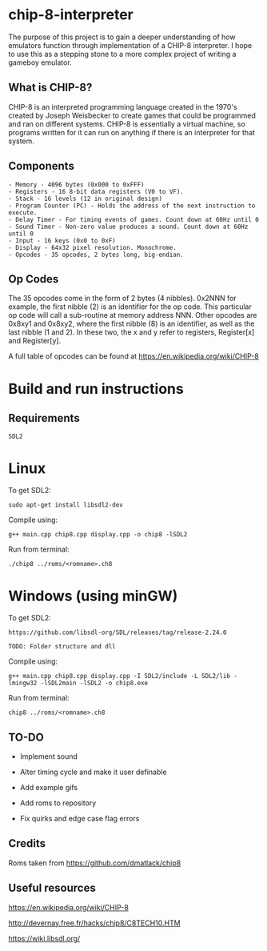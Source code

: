 
# chip-8-interpreter

The purpose of this project is to gain a deeper understanding of how emulators function through implementation of a CHIP-8 interpreter. I hope to use this as a stepping stone to a more complex project of writing a gameboy emulator.

## What is CHIP-8?

CHIP-8 is an interpreted programming language created in the 1970's created by Joseph Weisbecker to create games that could be programmed and ran on different systems. CHIP-8 is essentially a virtual machine, so programs written for it can run on anything if there is an interpreter for that system.

## Components

    - Memory - 4096 bytes (0x000 to 0xFFF)
    - Registers - 16 8-bit data registers (V0 to VF). 
    - Stack - 16 levels (12 in original design)
    - Program Counter (PC) - Holds the address of the next instruction to execute.
    - Delay Timer - For timing events of games. Count down at 60Hz until 0
    - Sound Timer - Non-zero value produces a sound. Count down at 60Hz until 0
    - Input - 16 keys (0x0 to 0xF)
    - Display - 64x32 pixel resolution. Monochrome.
    - Opcodes - 35 opcodes, 2 bytes long, big-endian. 

## Op Codes

The 35 opcodes come in the form of 2 bytes (4 nibbles). 0x2NNN for example, the first nibble (2) is an identifier for the op code. This particular op code will call a sub-routine at memory address NNN. Other opcodes are 0x8xy1 and 0x8xy2, where the first nibble (8) is an identifier, as well as the last nibble (1 and 2). In these two, the x and y refer to registers, Register[x] and Register[y].

A full table of opcodes can be found at https://en.wikipedia.org/wiki/CHIP-8


# Build and run instructions

   
## Requirements

    SDL2 

#   Linux  
  
To get SDL2:        

    sudo apt-get install libsdl2-dev

Compile using:      

    g++ main.cpp chip8.cpp display.cpp -o chip8 -lSDL2

Run from terminal:  

    ./chip8 ../roms/<romname>.ch8

#   Windows (using minGW)

 To get SDL2:          
        
    https://github.com/libsdl-org/SDL/releases/tag/release-2.24.0   

    TODO: Folder structure and dll
     
 Compile using:   
    
    g++ main.cpp chip8.cpp display.cpp -I SDL2/include -L SDL2/lib -lmingw32 -lSDL2main -lSDL2 -o chip8.exe

Run from terminal:     

    chip8 ../roms/<romname>.ch8

## TO-DO

 -  Implement sound

-   Alter timing cycle and make it user definable

-   Add example gifs

-   Add roms to repository

-   Fix quirks and edge case flag errors

## Credits

Roms taken from https://github.com/dmatlack/chip8

## Useful resources

https://en.wikipedia.org/wiki/CHIP-8

http://devernay.free.fr/hacks/chip8/C8TECH10.HTM

https://wiki.libsdl.org/
